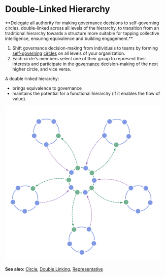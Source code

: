 # Double-Linked Hierarchy

<summary>
**Delegate all authority for making governance decisions to self-governing circles, double-linked across all levels of the hierarchy, to transition from an traditional hierarchy towards a structure more suitable for tapping collective intelligence, ensuring equivalence and building engagement.**
</summary>

1. Shift governance decision-making from individuals to teams by forming [self-governing](glossary:governance) [circles](glossary:circle) on all levels of your organization.
2. Each circle's members select one of their group to represent their interests and participate in the [governance](glossary:governance) decision-making of the next higher circle, and vice versa.

A double-linked hierarchy:

- brings equivalence to governance
- maintains the potential for a functional hierarchy (if it enables the flow of value).

![A double-linked hierarchy: not your typical hierarchy](img/structural-patterns/double-linked-hierarchy.png)

**See also:** [Circle](section:circle), [Double Linking](section:double-linking), [Representative](section:representative)